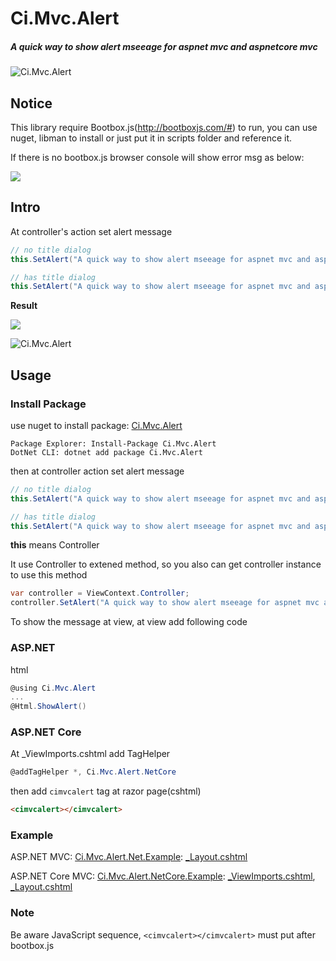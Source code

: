 # Ci.Mvc.Alert
##### A quick way to show alert mseeage for aspnet mvc and aspnetcore mvc

![Ci.Mvc.Alert](https://i.imgur.com/8XqqtLy.png)

## Notice
This library require Bootbox.js(http://bootboxjs.com/#) to run, you can use nuget, libman to install or just put it in scripts folder and reference it.

If there is no bootbox.js browser console will show error msg as below:

![](https://i.imgur.com/FYO97e9.png)

## Intro
At controller's action set alert message
```csharp
// no title dialog
this.SetAlert("A quick way to show alert mseeage for aspnet mvc and aspnetcore mvc");

// has title dialog
this.SetAlert("A quick way to show alert mseeage for aspnet mvc and aspnetcore mvc", "CiMvcAlert");
```

**Result**

![](https://i.imgur.com/5adKudN.png)

![Ci.Mvc.Alert](https://i.imgur.com/8XqqtLy.png)

## Usage

### Install Package

use nuget to install package: [Ci.Mvc.Alert](https://www.nuget.org/packages/Ci.Mvc.Alert/)

```base
Package Explorer: Install-Package Ci.Mvc.Alert
DotNet CLI: dotnet add package Ci.Mvc.Alert
```

then at controller action set alert message

```csharp
// no title dialog
this.SetAlert("A quick way to show alert mseeage for aspnet mvc and aspnetcore mvc");

// has title dialog
this.SetAlert("A quick way to show alert mseeage for aspnet mvc and aspnetcore mvc", "CiMvcAlert");
```

**this** means Controller

It use Controller to extened method, so you also can get controller instance to use this method

```csharp
var controller = ViewContext.Controller;
controller.SetAlert("A quick way to show alert mseeage for aspnet mvc and aspnetcore mvc");
```

To show the message at view, at view add following code

### ASP.NET

html
```csharp
@using Ci.Mvc.Alert
...
@Html.ShowAlert()
```

### ASP.NET Core

At _ViewImports.cshtml add TagHelper
```c#
@addTagHelper *, Ci.Mvc.Alert.NetCore
```

then add `cimvcalert` tag at razor page(cshtml)
```html
<cimvcalert></cimvcalert>
```

### Example

ASP.NET MVC: [Ci.Mvc.Alert.Net.Example](https://github.com/lettucebo/Ci.Mvc.Alert/tree/master/Ci.Mvc.Alert.Net.Example): [_Layout.cshtml](https://github.com/lettucebo/Ci.Mvc.Alert/blob/master/Ci.Mvc.Alert.Net.Example/Views/Shared/_Layout.cshtml)

ASP.NET Core MVC: [Ci.Mvc.Alert.NetCore.Example](https://github.com/lettucebo/Ci.Mvc.Alert/tree/master/Ci.Mvc.Alert.NetCore.Example): [_ViewImports.cshtml](https://github.com/lettucebo/Ci.Mvc.Alert/blob/master/Ci.Mvc.Alert.NetCore.Example/Views/_ViewImports.cshtml), [_Layout.cshtml](https://github.com/lettucebo/Ci.Mvc.Alert/blob/master/Ci.Mvc.Alert.NetCore.Example/Views/Shared/_Layout.cshtml)

### Note

Be aware JavaScript sequence, `<cimvcalert></cimvcalert>` must put after bootbox.js